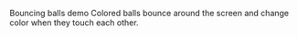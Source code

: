 Bouncing balls demo
Colored balls bounce around the screen and change color when they touch each other.